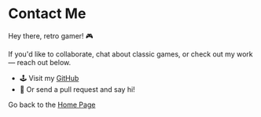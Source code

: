 # Contact Me

Hey there, retro gamer! 🎮

If you'd like to collaborate, chat about classic games, or check out my work — reach out below.

- 🕹️ Visit my [GitHub](https://github.com/Daniil669)
- 💬 Or send a pull request and say hi!

Go back to the [Home Page](/)
